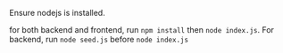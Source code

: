 Ensure nodejs is installed.

for both backend and frontend, run `npm install` then `node index.js`. For backend, run `node seed.js` before `node index.js`